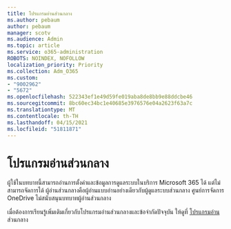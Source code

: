 ```yaml
---
title: โปรแกรมอ่านส่วนกลาง
ms.author: pebaum
author: pebaum
manager: scotv
ms.audience: Admin
ms.topic: article
ms.service: o365-administration
ROBOTS: NOINDEX, NOFOLLOW
localization_priority: Priority
ms.collection: Adm_O365
ms.custom:
- "9002962"
- "5672"
ms.openlocfilehash: 522343ef1e49d59fe019aba8de8bb9e88ddcbe46
ms.sourcegitcommit: 8bc60ec34bc1e40685e3976576e04a2623f63a7c
ms.translationtype: MT
ms.contentlocale: th-TH
ms.lasthandoff: 04/15/2021
ms.locfileid: "51811871"
---
```

# <a name="global-reader"></a>โปรแกรมอ่านส่วนกลาง

ผู้ใช้ในบทบาทนี้สามารถอ่านการตั้งค่าและข้อมูลการดูแลระบบในบริการ Microsoft 365 ได้ แต่ไม่สามารถจัดการได้ ผู้อ่านส่วนกลางคือผู้อ่านแบบอ่านอย่างเดียวกับผู้ดูแลระบบส่วนกลาง
ศูนย์การจัดการ OneDrive ไม่สนับสนุนบทบาทผู้อ่านส่วนกลาง

เมื่อต้องการเรียนรู้เพิ่มเติมเกี่ยวกับโปรแกรมอ่านส่วนกลางและข้อจํากัดปัจจุบัน ให้ดูที่ [โปรแกรมอ่าน](https://docs.microsoft.com/azure/active-directory/users-groups-roles/directory-assign-admin-roles#global-reader)ส่วนกลาง
